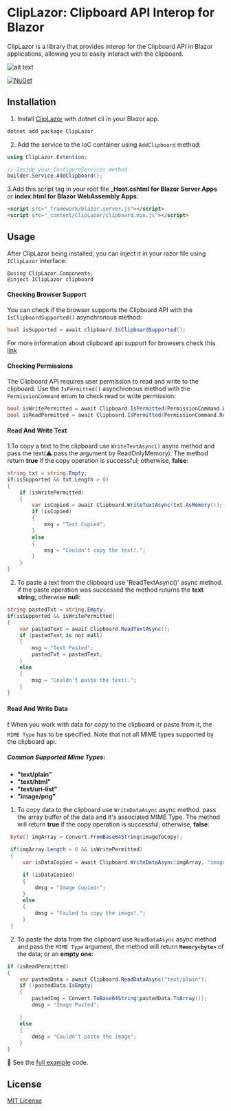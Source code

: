 # ClipLazor: Clipboard API Interop for Blazor

ClipLazor is a library that provides interop for the Clipboard API in Blazor applications, allowing you to easily interact with the clipboard.

![alt text](https://github.com/p6laris/ClipLazor/blob/master/ClipboardLazor.png?raw=true)

[![NuGet](https://img.shields.io/nuget/dt/ClipLazor?logo=nuget)](https://www.nuget.org/packages/ClipLazor)
## Installation
1. Install [ClipLazor](https://www.nuget.org/packages/ClipLazor) with dotnet cli in your Blazor app.

  ```sh
  dotnet add package ClipLazor 
  ```
2. Add the service to the IoC container using `AddClipboard` method:

  ```C#
  using ClipLazor.Extention;

  // Inside your ConfigureServices method
  builder.Service.AddClipboard();
  ```
3.Add this script tag in your root file **_Host.cshtml for Blazor Server Apps** or **index.html for Blazor WebAssembly Apps**:
  ```html
  <script src="_framework/blazor.server.js"></script>
  <script src="_content/ClipLazor/clipboard.min.js"></script>
  ```
  
## Usage
After ClipLazor being installed, you can inject it in your razor file using `IClipLazor` interface:

  ```razor
  @using ClipLazor.Components;
  @inject IClipLazor clipboard
   ```
#### Checking Browser Support
You can check if the browser supports the Clipboard API with the `IsClipboardSupported()` asynchronous method:
```C#
bool isSupported = await clipbaord.IsClipboardSupported();
```
For more information about clipboard api support for browsers check this [link](https://caniuse.com/?search=Asynchronous%20Clipboard%20API)

#### Checking Permissions
The Clipboard API requires user permission to read and write to the clipboard. Use the `IsPermitted()` asynchronous method with the `PermissionCommand` enum to check read or write permission:
```C#
bool isWritePermitted = await Clipboard.IsPermitted(PermissionCommand.Write);
bool isReadPermitted = await Clipboard.IsPermitted(PermissionCommand.Read);
```
#### Read And Write Text
1.To copy a text to the clipboard use `WriteTextAsync()` async method and pass the text(:warning: pass the argument by ReadOnlyMemory). The method return **true** if the copy operation is successful; otherwise, **false**:
```C#
string txt = string.Empty;
if(isSupported && txt.Length > 0)
{
    if (isWritePermitted)
    {
        var isCopied = await Clipboard.WriteTextAsync(txt.AsMemory());
        if (isCopied)
        {
            msg = "Text Copied";
        }
        else
        {
            msg = "Couldn't copy the text!.";
        }
    }
}
```
2. To paste a text from the clipboard use 'ReadTextAsync()' async method. if the paste operation was successed the method ruturns the **text string**; otherwise **null**:
```C#
string pastedTxt = string.Empty;
if(isSupported && isWritePermitted)
{
    var pastedText = await Clipboard.ReadTextAsync();
    if (pastedText is not null)
    {
        msg = "Text Pasted";
        pastedTxt = pastedText;
    }
    else
    {
        msg = "Couldn't paste the text!.";
    }
}
```
#### Read And Write Data
:exclamation: When you work with data for copy to the clipboard or paste from it, the `MIME Type` has to be specified. Note that not all MIME types supported by the clipboard api.
##### Common Supported Mime Types:
* **"text/plain"**
* **"text/html"**
* **"text/uri-list"**
* **"image/png"**

1. To copy data to the clipboard use `WriteDataAsync` async method. pass the array buffer of the data and it's associated MIME Type. The method will return **true** if the copy operation is successful; otherwise, **false**:
```C#
 byte[] imgArray = Convert.FromBase64String(imageToCopy);

 if(imgArray.Length > 0 && isWritePermitted)
 {
     var isDataCopied = await Clipboard.WriteDataAsync(imgArray, "image/png");

     if (isDataCopied)
     {
         dmsg = "Image Copied!";
     }
     else
     {
         dmsg = "Failed to copy the image!.";
     }
 }
```
2. To paste the data from the clipboard use `ReadDataAsync` async method and pass the `MIME Type` argument, the method will return **`Memory<byte>`** of the data; or an **empty one**:
```C#
if (isReadPermitted)
{
    var pastedData = await Clipboard.ReadDataAsync("text/plain");
    if (!pastedData.IsEmpty)
    {
        pastedImg = Convert.ToBase64String(pastedData.ToArray());
        dmsg = "Image Pasted";

    }
    else
    {
        dmsg = "Couldn't paste the image";
    }
}
```
:page_facing_up: See the [full example](https://github.com/p6laris/ClipLazor/blob/dev/ClipLazor.WASM/Pages/Index.razor) code.

## License
[MIT License](LICENSE.txt)

